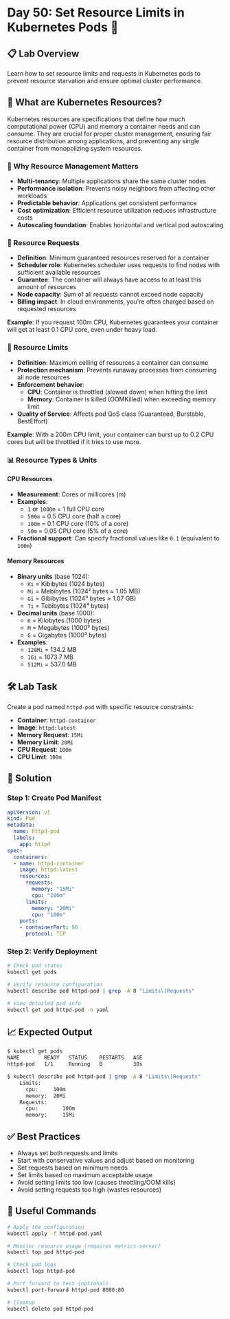 # Day 50: Set Resource Limits in Kubernetes Pods 🚀

## 📋 Lab Overview
Learn how to set resource limits and requests in Kubernetes pods to prevent resource starvation and ensure optimal cluster performance.

## 🎯 What are Kubernetes Resources?

Kubernetes resources are specifications that define how much computational power (CPU) and memory a container needs and can consume. They are crucial for proper cluster management, ensuring fair resource distribution among applications, and preventing any single container from monopolizing system resources.

### 🌟 Why Resource Management Matters
- **Multi-tenancy**: Multiple applications share the same cluster nodes
- **Performance isolation**: Prevents noisy neighbors from affecting other workloads  
- **Predictable behavior**: Applications get consistent performance
- **Cost optimization**: Efficient resource utilization reduces infrastructure costs
- **Autoscaling foundation**: Enables horizontal and vertical pod autoscaling

### 🔹 Resource Requests
- **Definition**: Minimum guaranteed resources reserved for a container
- **Scheduler role**: Kubernetes scheduler uses requests to find nodes with sufficient available resources
- **Guarantee**: The container will always have access to at least this amount of resources
- **Node capacity**: Sum of all requests cannot exceed node capacity
- **Billing impact**: In cloud environments, you're often charged based on requested resources

**Example**: If you request 100m CPU, Kubernetes guarantees your container will get at least 0.1 CPU core, even under heavy load.

### 🔹 Resource Limits  
- **Definition**: Maximum ceiling of resources a container can consume
- **Protection mechanism**: Prevents runaway processes from consuming all node resources
- **Enforcement behavior**:
  - **CPU**: Container is throttled (slowed down) when hitting the limit
  - **Memory**: Container is killed (OOMKilled) when exceeding memory limit
- **Quality of Service**: Affects pod QoS class (Guaranteed, Burstable, BestEffort)

**Example**: With a 200m CPU limit, your container can burst up to 0.2 CPU cores but will be throttled if it tries to use more.

### 📊 Resource Types & Units

#### CPU Resources
- **Measurement**: Cores or millicores (m)
- **Examples**:
  - `1` or `1000m` = 1 full CPU core
  - `500m` = 0.5 CPU core (half a core)
  - `100m` = 0.1 CPU core (10% of a core)
  - `50m` = 0.05 CPU core (5% of a core)
- **Fractional support**: Can specify fractional values like `0.1` (equivalent to `100m`)

#### Memory Resources  
- **Binary units** (base 1024):
  - `Ki` = Kibibytes (1024 bytes)
  - `Mi` = Mebibytes (1024² bytes ≈ 1.05 MB)
  - `Gi` = Gibibytes (1024³ bytes ≈ 1.07 GB)
  - `Ti` = Tebibytes (1024⁴ bytes)
- **Decimal units** (base 1000):
  - `K` = Kilobytes (1000 bytes)  
  - `M` = Megabytes (1000² bytes)
  - `G` = Gigabytes (1000³ bytes)
- **Examples**:
  - `128Mi` = 134.2 MB
  - `1Gi` = 1073.7 MB
  - `512Mi` = 537.0 MB



## 🛠️ Lab Task
Create a pod named `httpd-pod` with specific resource constraints:
- **Container**: `httpd-container`
- **Image**: `httpd:latest`
- **Memory Request**: `15Mi`
- **Memory Limit**: `20Mi`
- **CPU Request**: `100m`
- **CPU Limit**: `100m`

## 📝 Solution

### Step 1: Create Pod Manifest
```yaml
apiVersion: v1
kind: Pod
metadata:
  name: httpd-pod
  labels:
    app: httpd
spec:
  containers:
  - name: httpd-container
    image: httpd:latest
    resources:
      requests:
        memory: "15Mi"
        cpu: "100m"
      limits:
        memory: "20Mi"
        cpu: "100m"
    ports:
    - containerPort: 80
      protocol: TCP
```

### Step 2: Verify Deployment
```bash
# Check pod status
kubectl get pods

# Verify resource configuration
kubectl describe pod httpd-pod | grep -A 8 "Limits\|Requests"

# View detailed pod info
kubectl get pod httpd-pod -o yaml
```

## 📈 Expected Output
```bash
$ kubectl get pods
NAME        READY   STATUS    RESTARTS   AGE
httpd-pod   1/1     Running   0          30s

$ kubectl describe pod httpd-pod | grep -A 8 "Limits\|Requests"
    Limits:
      cpu:     100m
      memory:  20Mi
    Requests:
      cpu:        100m
      memory:     15Mi
```

## ✅ Best Practices

- Always set both requests and limits
- Start with conservative values and adjust based on monitoring
- Set requests based on minimum needs
- Set limits based on maximum acceptable usage
- Avoid setting limits too low (causes throttling/OOM kills)
- Avoid setting requests too high (wastes resources)

## 🔧 Useful Commands

```bash
# Apply the configuration
kubectl apply -f httpd-pod.yaml

# Monitor resource usage (requires metrics-server)
kubectl top pod httpd-pod

# Check pod logs
kubectl logs httpd-pod

# Port forward to test (optional)
kubectl port-forward httpd-pod 8080:80

# Cleanup
kubectl delete pod httpd-pod
```
